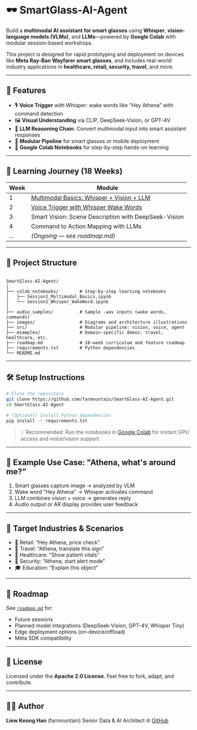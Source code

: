 # 🕶️ SmartGlass-AI-Agent

Build a **multimodal AI assistant for smart glasses** using **Whisper**, **vision-language models (VLMs)**, and **LLMs**—powered by **Google Colab** with modular session-based workshops.

This project is designed for rapid prototyping and deployment on devices like **Meta Ray-Ban Wayfarer smart glasses**, and includes real-world industry applications in **healthcare, retail, security, travel**, and more.

---

## 🚀 Features

- 🎙️ **Voice Trigger** with Whisper: wake words like “Hey Athena” with command detection
- 🖼️ **Visual Understanding** via CLIP, DeepSeek-Vision, or GPT-4V
- 🧠 **LLM Reasoning Chain**: Convert multimodal input into smart assistant responses
- 🔧 **Modular Pipeline** for smart glasses or mobile deployment
- 🧪 **Google Colab Notebooks** for step-by-step hands-on learning

---

## 🧭 Learning Journey (18 Weeks)

| Week | Module |
|------|--------|
| 1    | [Multimodal Basics: Whisper + Vision + LLM](colab_notebooks/Session1_Multimodal_Basics.ipynb) |
| 2    | [Voice Trigger with Whisper Wake Words](colab_notebooks/Session2_Whisper_WakeWord.ipynb) |
| 3    | Smart Vision: Scene Description with DeepSeek-Vision |
| 4    | Command to Action Mapping with LLMs |
| ...  | *(Ongoing — see roadmap.md)* |

---

## 📂 Project Structure

```

SmartGlass-AI-Agent/
│
├── colab_notebooks/        # Step-by-step learning notebooks
│   ├── Session1_Multimodal_Basics.ipynb
│   └── Session2_Whisper_WakeWord.ipynb
│
├── audio_samples/          # Sample .wav inputs (wake words, commands)
├── images/                 # Diagrams and architecture illustrations
├── src/                    # Modular pipeline: vision, voice, agent
├── examples/               # Domain-specific demos: travel, healthcare, etc.
├── roadmap.md              # 18-week curriculum and feature roadmap
├── requirements.txt        # Python dependencies
└── README.md

````

---

## 🛠️ Setup Instructions

```bash
# Clone the repository
git clone https://github.com/farmountain/SmartGlass-AI-Agent.git
cd SmartGlass-AI-Agent

# (Optional) Install Python dependencies
pip install -r requirements.txt
````

> 💡 Recommended: Run the notebooks in [Google Colab](https://colab.research.google.com) for instant GPU access and voice/vision support.

---

## 🧪 Example Use Case: "Athena, what's around me?"

1. Smart glasses capture image → analyzed by VLM
2. Wake word "Hey Athena" → Whisper activates command
3. LLM combines vision + voice → generates reply
4. Audio output or AR display provides user feedback

---

## 🧠 Target Industries & Scenarios

* 🏪 Retail: “Hey Athena, price check”
* 🧳 Travel: “Athena, translate this sign”
* 🏥 Healthcare: “Show patient vitals”
* 👮 Security: “Athena, start alert mode”
* 🎓 Education: “Explain this object”

---

## 📅 Roadmap

See [`roadmap.md`](roadmap.md) for:

* Future sessions
* Planned model integrations (DeepSeek-Vision, GPT-4V, Whisper Tiny)
* Edge deployment options (on-device/offload)
* Meta SDK compatibility

---

## 📄 License

Licensed under the **Apache 2.0 License**.
Feel free to fork, adapt, and contribute.

---

## 👨‍💻 Author

**Liew Keong Han** (farmountain)
Senior Data & AI Architect
🌐 [GitHub](https://github.com/farmountain)

